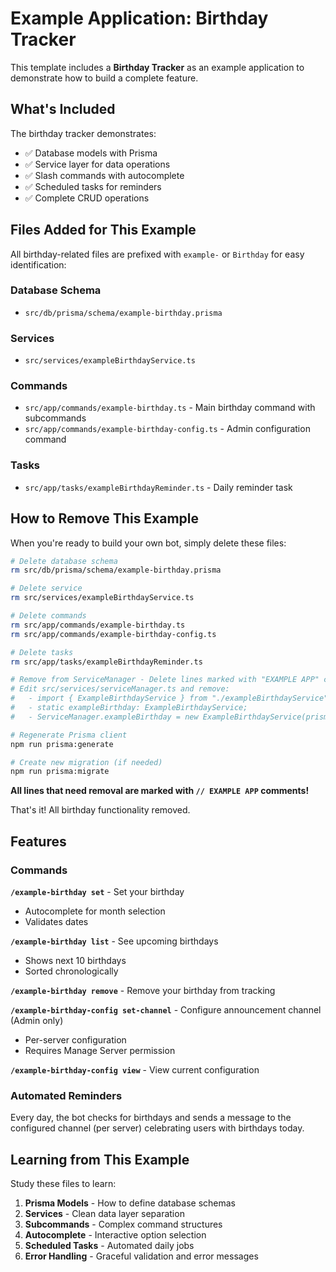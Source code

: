 # Example Application: Birthday Tracker

This template includes a **Birthday Tracker** as an example application to demonstrate how to build a complete feature.

## What's Included

The birthday tracker demonstrates:
- ✅ Database models with Prisma
- ✅ Service layer for data operations
- ✅ Slash commands with autocomplete
- ✅ Scheduled tasks for reminders
- ✅ Complete CRUD operations

## Files Added for This Example

All birthday-related files are prefixed with `example-` or `Birthday` for easy identification:

### Database Schema
- `src/db/prisma/schema/example-birthday.prisma`

### Services
- `src/services/exampleBirthdayService.ts`

### Commands
- `src/app/commands/example-birthday.ts` - Main birthday command with subcommands
- `src/app/commands/example-birthday-config.ts` - Admin configuration command

### Tasks
- `src/app/tasks/exampleBirthdayReminder.ts` - Daily reminder task

## How to Remove This Example

When you're ready to build your own bot, simply delete these files:

```bash
# Delete database schema
rm src/db/prisma/schema/example-birthday.prisma

# Delete service
rm src/services/exampleBirthdayService.ts

# Delete commands
rm src/app/commands/example-birthday.ts
rm src/app/commands/example-birthday-config.ts

# Delete tasks
rm src/app/tasks/exampleBirthdayReminder.ts

# Remove from ServiceManager - Delete lines marked with "EXAMPLE APP" comment
# Edit src/services/serviceManager.ts and remove:
#   - import { ExampleBirthdayService } from "./exampleBirthdayService";
#   - static exampleBirthday: ExampleBirthdayService;
#   - ServiceManager.exampleBirthday = new ExampleBirthdayService(prisma);

# Regenerate Prisma client
npm run prisma:generate

# Create new migration (if needed)
npm run prisma:migrate
```

**All lines that need removal are marked with `// EXAMPLE APP` comments!**

That's it! All birthday functionality removed.

## Features

### Commands

**`/example-birthday set`** - Set your birthday
- Autocomplete for month selection
- Validates dates

**`/example-birthday list`** - See upcoming birthdays
- Shows next 10 birthdays
- Sorted chronologically

**`/example-birthday remove`** - Remove your birthday from tracking

**`/example-birthday-config set-channel`** - Configure announcement channel (Admin only)
- Per-server configuration
- Requires Manage Server permission

**`/example-birthday-config view`** - View current configuration

### Automated Reminders

Every day, the bot checks for birthdays and sends a message to the configured channel (per server) celebrating users with birthdays today.

## Learning from This Example

Study these files to learn:
1. **Prisma Models** - How to define database schemas
2. **Services** - Clean data layer separation
3. **Subcommands** - Complex command structures
4. **Autocomplete** - Interactive option selection
5. **Scheduled Tasks** - Automated daily jobs
6. **Error Handling** - Graceful validation and error messages
